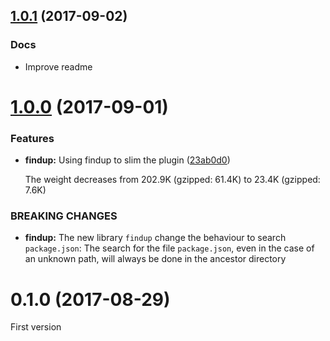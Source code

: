 <a name="1.0.1"></a>
## [1.0.1](https://github.com/forresst/markdown-magic-package-json/compare/1.0.0...1.0.1) (2017-09-02)

### Docs

* Improve readme



<a name="1.0.0"></a>
# [1.0.0](https://github.com/forresst/markdown-magic-package-json/compare/0.1.0...1.0.0) (2017-09-01)


### Features

* **findup:** Using findup to slim the plugin ([23ab0d0](https://github.com/forresst/markdown-magic-package-json/commit/23ab0d0))

  The weight decreases from 202.9K (gzipped: 61.4K) to 23.4K (gzipped: 7.6K)


### BREAKING CHANGES

* **findup:** The new library `findup` change the behaviour to search `package.json`:
The search for the file `package.json`, even in the case of an unknown path, will always be done in the ancestor directory



<a name="0.1.0"></a>
# 0.1.0 (2017-08-29)

First version



